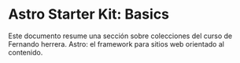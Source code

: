 # Astro Starter Kit: Basics

Este documento resume una sección sobre colecciones del curso de Fernando herrera. Astro: el framework para sitios web orientado al contenido.

